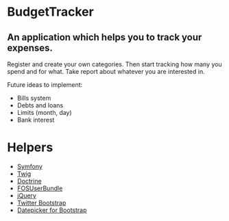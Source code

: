BudgetTracker
=============

An application which helps you to track your expenses.
------------------------------------------------------

Register and create your own categories. Then start tracking how many you spend and for what.
Take report about whatever you are interested in.

Future ideas to implement:

* Bills system
* Debts and loans
* Limits (month, day)
* Bank interest

Helpers
========================

* [Symfony][1]
* [Twig][2]
* [Doctrine][3]
* [FOSUserBundle][4]
* [jQuery][5]
* [Twitter Bootstrap][6]
* [Datepicker for Bootstrap][7]

[1]:  http://symfony.com/doc/2.1/book/installation.html
[2]:  http://twig.sensiolabs.org/
[3]:  http://www.doctrine-project.org/
[4]:  https://github.com/FriendsOfSymfony/FOSUserBundle
[5]:  http://jquery.com/
[6]:  http://twitter.github.io/bootstrap/
[7]:  http://eternicode.github.io/bootstrap-datepicker/